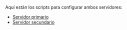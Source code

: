 Aquí están los scripts para configurar ambos servidores:
- [Servidor primario](/script1.sh)
- [Servidor secundario](script2.sh)

